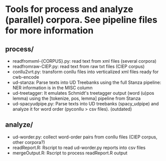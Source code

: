 # Tools for process and analyze (parallel) corpora. See pipeline files for more information
## process/
* readfromxml-{CORPUS}.py: read text from xml files (several corpora)
* readfromraw-CIEP.py: read text from raw txt files (CIEP corpus)
* conllu2vrt.py: transform conllu files into verticalized xml files ready for cwb-encode
* ud-stanza: Parse texts into UD Treebanks using the full Stanza pipeline: NER information is in the MISC column
* ud-treetagger: It emulates Schmidt's treetagger output (word (u)pos lemma) using the [tokenize, pos, lemma] pipeline from Stanza
* ud-spacyudpipe.py: Parse texts into UD treebanks (spacy_udpipe) and analyze it for word order (pyconllu > csv files). (outdated)
## analyze/
* ud-worder.py: collect word-order pairs from conllu files (CIEP corpus, other corpora?)
* readReport.R: Rscript to read ud-worder.py reports into csv files
* mergeOutput.R: Rscript to process readReport.R output
